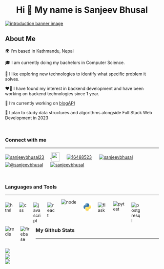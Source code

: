 <h1 align="center">Hi 👋 My name is Sanjeev Bhusal</h2>

[![introduction banner image](/images/banner.png)](https://www.github.com/sanjeevbhusal)

## **About Me**

🌍 I'm based in Kathmandu, Nepal

🎓 I am currently doing my bachelors in Computer Science.

🧭 I like exploring new technologies to identify what specific problem it solves.

❤️‍🔥 I have found my interest in backend development and have been working on backend technologies since 1 year.

🚀 I’m currently working on [blogAPI](https://github.com/sanjeevbhusal/blogAPI)

🌱 I plan to study data structures and algorithms alongside Full Stack Web Development in 2023

<br>

### **Connect with me**

---

<p align="left">

<a href="https://twitter.com/sanjeevbhusal2" target="blank"><img align="center" src="https://raw.githubusercontent.com/rahuldkjain/github-profile-readme-generator/master/src/images/icons/Social/twitter.svg" alt="sanjeevbhusal23" height="30" width="26" style="padding-right:20px;"/>
<a href="https://linkedin.com/in/sanjeevbhusal" target="_blank"><img align="center" src="https://cdn.jsdelivr.net/gh/devicons/devicon/icons/linkedin/linkedin-original.svg" alt="" height="30" width="26" style="padding-right:20px;"/></a>
<a href="https://stackoverflow.com/users/16488523" target="blank"><img align="center" src="https://raw.githubusercontent.com/rahuldkjain/github-profile-readme-generator/master/src/images/icons/Social/stack-overflow.svg" alt="16488523" height="30" width="26" style="padding-right:20px;"/></a>
<a href="https://dev.to/sanjeevbhusal" target="blank"><img align="center" src="https://raw.githubusercontent.com/rahuldkjain/github-profile-readme-generator/master/src/images/icons/Social/devto.svg" alt="sanjeevbhusal" height="30" width="26" style="padding-right:20px;"/></a>
<a href="https://hashnode.com/@sanjeevbhusal" target="blank"><img align="center" src="https://raw.githubusercontent.com/rahuldkjain/github-profile-readme-generator/master/src/images/icons/Social/hashnode.svg" alt="@sanjeevbhusal" height="30" width="26" style="padding-right:20px;"/></a>
<a href="https://www.leetcode.com/sanjeevbhusal" target="blank"><img align="center" src="https://raw.githubusercontent.com/rahuldkjain/github-profile-readme-generator/master/src/images/icons/Social/leet-code.svg" alt="sanjeevbhusal" height="30" width="26" style="padding-right:20px;"/></a>

</p>
<br>

### **Languages and Tools**

---

<p align="left">
<a href="https://www.w3.org/html/" target="_blank" rel="noreferrer"> 
    <img align="left" alt="html" width="26px" src="https://cdn.jsdelivr.net/gh/devicons/devicon/icons/html5/html5-original.svg" style="padding-right:20px; margin-top: 10px"/>
</a>
<a href="https://www.w3schools.com/css/" target="_blank" rel="noreferrer"> 
    <img align="left" alt="css" width="26px" src="https://cdn.jsdelivr.net/gh/devicons/devicon/icons/css3/css3-original.svg" style="padding-right:20px; margin-top: 10px"/>
</a>
<a href="https://developer.mozilla.org/en-US/docs/Web/JavaScript" target="_blank" rel="noreferrer"> 
    <img align="left" alt="javascript" width="26px" src="https://cdn.jsdelivr.net/gh/devicons/devicon/icons/javascript/javascript-original.svg" style="padding-right:20px; margin-top: 10px"/>
</a>
<a href="https://reactjs.org/" target="_blank" rel="noreferrer"> 
    <img align="left" alt="react" width="26px" src="https://cdn.jsdelivr.net/gh/devicons/devicon/icons/react/react-original.svg" style="padding-right:20px; margin-top: 10px"/>
</a>
<a href="https://nodejs.org" target="_blank" rel="noreferrer"> 
    <img align="left" alt="node" width="50px" src="https://cdn.jsdelivr.net/gh/devicons/devicon/icons/nodejs/nodejs-original-wordmark.svg" style="padding-right:20px; margin-top: 0px"/>
</a>
<a href="https://www.python.org" target="_blank" rel="noreferrer"> 
    <img align="left" alt="python" width="30px" src="https://raw.githubusercontent.com/devicons/devicon/master/icons/python/python-original.svg" style="padding-right:20px; margin-top: 10px"/>
</a>
<a href="https://flask.palletsprojects.com/" target="_blank" rel="noreferrer"> 
    <img align="left" alt="flask" width="30px" src="https://cdn.jsdelivr.net/gh/devicons/devicon/icons/flask/flask-original.svg" style="padding-right:20px; margin-top: 10px"/>
</a>
<a href="https://docs.pytest.org/en/7.2.x/" target="_blank" rel="noreferrer"> 
    <img align="left" alt="pytest" width="40px" src="https://cdn.jsdelivr.net/gh/devicons/devicon/icons/pytest/pytest-original-wordmark.svg" style="padding-right:20px; margin-top: 6px"/>
</a>
<a href="https://www.postgresql.org" target="_blank" rel="noreferrer"> 
    <img align="left" alt="postgresql" width="30px" src="https://cdn.jsdelivr.net/gh/devicons/devicon/icons/postgresql/postgresql-original.svg" style="padding-right:20px; margin-top: 10px"/>
</a>
<a href="https://redis.io" target="_blank" rel="noreferrer"> 
    <img align="left" alt="redis" width="30px" src="https://cdn.jsdelivr.net/gh/devicons/devicon/icons/redis/redis-original.svg" style="padding-right:20px; margin-top: 10px"/>
</a>
<a href="https://firebase.google.com/" target="_blank" rel="noreferrer"> 
    <img align="left" alt="firebase" width="30px" src="https://www.vectorlogo.zone/logos/firebase/firebase-icon.svg"" style="padding-right:20px; margin-top: 10px"/>
</a>
</p>

<br>
<br>
<br>
<br>

### **My Github Stats**

---

</br>

<img align="center" width="400px" src="https://github-readme-stats.vercel.app/api?username=sanjeevbhusal&count_private=true&show_icons=true&theme=radical&hide=issues,contribs"/>

<br/>
<img align="center" width="400px" src="https://github-readme-streak-stats.herokuapp.com?user=sanjeevbhusal&hide_border=true&theme=radical">

<br>
<img align="left" width='400px' src="https://github-readme-stats.vercel.app/api/top-langs/?username=sanjeevbhusal&layout=compact&theme=radical">

<!-- [![sanjeev's wakatime stats](https://github-readme-stats.vercel.app/api/wakatime?username=sanjeev)](https://github.com/anuraghazra/github-readme-stats) -->
